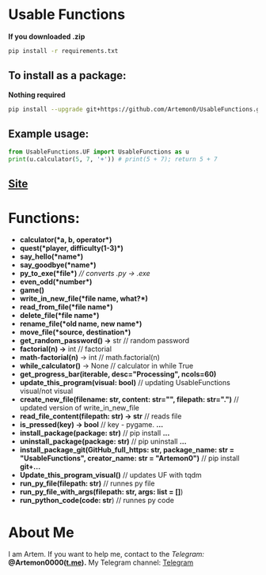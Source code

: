 # Usable Functions

**If you downloaded .zip**

```bash
pip install -r requirements.txt
```

## To install as a package:

**Nothing required**

```bash
pip install --upgrade git+https://github.com/Artemon0/UsableFunctions.git
```

## Example usage:

```python
from UsableFunctions.UF import UsableFunctions as u
print(u.calculator(5, 7, '+')) # print(5 + 7); return 5 + 7
```

## [Site](https://artemon0.github.io/UsableFunctions/)

# Functions:

- **calculator(\***a, b, operator**\*)**
- **quest(\***player, difficulty(1-3)**\*)**
- **say_hello(\***name**\*)**
- **say_goodbye(\***name**\*)**
- **py_to_exe(\***file**\*)** _// converts .py -> .exe_
- **even_odd(\***number**\*)**
- **game()**
- **write_in_new_file(\***file name, what?**\*)**
- **read_from_file(\***file name**\*)**
- **delete_file(\***file name**\*)**
- **rename_file(\***old name, new name**\*)**
- **move_file(\***source, destination**\*)**
- **get_random_password() ->** str // random password
- **factorial(n) ->** int // factorial
- **math-factorial(n)** -> int // math.factorial(n)
- **while_calculator()** -> None // calculator in while True
- **get_progress_bar(iterable, desc="Processing", ncols=60)**
- **update_this_program(visual: bool)** // updating UsableFunctions visual/not visual
- **create_new_file(filename: str, content: str="", filepath: str=".")** // updated version of write_in_new_file
- **read_file_content(filepath: str) -> str** // reads file
- **is_pressed(key) -> bool** // key - pygame. **...**
- **install_package(package: str)** // pip install **...**
- **uninstall_package(package: str)** // pip uninstall **...**
- **install_package_git(GitHub_full_https: str, package_name: str = "UsableFunctions", creator_name: str = "Artemon0")** // pip install **git+...**
- **Update_this_program_visual()** // updates UF with tqdm
- **run_py_file(filepath: str)** // runnes py file
- **run_py_file_with_args(filepath: str, args: list = []**)
- **run_python_code(code: str**) // runnes py code

# About Me

I am Artem. If you want to help me, contact to the _Telegram:_ **@Artemon0000([t.me](https://t.me/Artemon0000)).** My Telegram channel: [Telegram](https://t.me/AOGames888)

